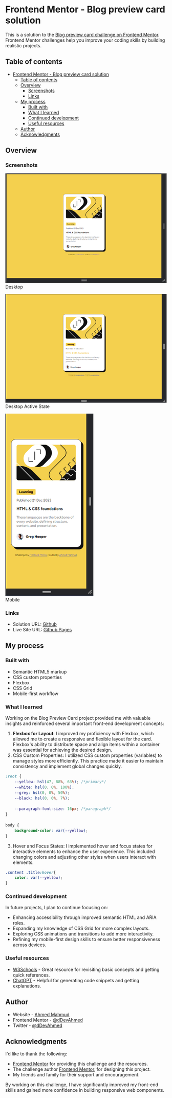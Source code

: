 # Frontend Mentor - Blog preview card solution

This is a solution to the [Blog preview card challenge on Frontend Mentor](https://www.frontendmentor.io/challenges/blog-preview-card-ckPaj01IcS). Frontend Mentor challenges help you improve your coding skills by building realistic projects. 

## Table of contents

- [Frontend Mentor - Blog preview card solution](#frontend-mentor---blog-preview-card-solution)
  - [Table of contents](#table-of-contents)
  - [Overview](#overview)
    - [Screenshots](#screenshots)
    - [Links](#links)
  - [My process](#my-process)
    - [Built with](#built-with)
    - [What I learned](#what-i-learned)
    - [Continued development](#continued-development)
    - [Useful resources](#useful-resources)
  - [Author](#author)
  - [Acknowledgments](#acknowledgments)

## Overview

<!-- ### The challenge

Users should be able to:

- See hover and focus states for all interactive elements on the page -->

### Screenshots

![Desktop Screenshot](assets/images/desktop.png)<br>Desktop 

![Desktop Active State Screenshot](assets/images/active-state.png)<br>Desktop Active State

![Mobile Screenshot](assets/images/mobile.png)<br>Mobile

### Links

- Solution URL: [Github](https://github.com/dDevAhmed/blog_preview_card)
- Live Site URL: [Github Pages](https://ddevahmed.github.io/blog_preview_card/)

## My process

### Built with

- Semantic HTML5 markup
- CSS custom properties
- Flexbox
- CSS Grid
- Mobile-first workflow

### What I learned

Working on the Blog Preview Card project provided me with valuable insights and reinforced several important front-end development concepts:

1. **Flexbox for Layout**: I improved my proficiency with Flexbox, which allowed me to create a responsive and flexible layout for the card. Flexbox's ability to distribute space and align items within a container was essential for achieving the desired design.
2. CSS Custom Properties: I utilized CSS custom properties (variables) to manage styles more efficiently. This practice made it easier to maintain consistency and implement global changes quickly.

```css
:root {
    --yellow: hsl(47, 88%, 63%); /*primary*/
    --white: hsl(0, 0%, 100%);
    --grey: hsl(0, 0%, 50%);
    --black: hsl(0, 0%, 7%);

    --paragraph-font-size: 16px; /*paragraph*/
}

body {
    background-color: var(--yellow);
}
```

3. Hover and Focus States: I implemented hover and focus states for interactive elements to enhance the user experience. This included changing colors and adjusting other styles when users interact with elements.

```css
.content .title:hover{
    color: var(--yellow);
}
```

### Continued development

In future projects, I plan to continue focusing on:

- Enhancing accessibility through improved semantic HTML and ARIA roles.
- Expanding my knowledge of CSS Grid for more complex layouts.
- Exploring CSS animations and transitions to add more interactivity.
- Refining my mobile-first design skills to ensure better responsiveness across devices.

### Useful resources

- [W3Schools](https://www.w3schools.com/) - Great resource for revisiting basic concepts and getting quick references.
- [ChatGPT](https://www.google.com/url?sa=t&source=web&rct=j&opi=89978449&url=https://chat.openai.com/&ved=2ahUKEwi4pJXa25qGAxVwWEEAHUJBACEQFnoECAYQAQ&usg=AOvVaw139HWUX4D802zbDuJCdFg9) - Helpful for generating code snippets and getting explanations.

## Author

- Website - [Ahmed Mahmud](https://ddevahmed.github.io/)
- Frontend Mentor - [@dDevAhmed](https://www.frontendmentor.io/profile/dDevAhmed)
- Twitter - [@dDevAhmed](https://x.com/dDevAhmed)

## Acknowledgments

I'd like to thank the following:

- [Frontend Mentor](https://www.frontendmentor.io/) for providing this challenge and the resources.
- The challenge author [Frontend Mentor](https://www.frontendmentor.io/), for designing this project.
- My friends and family for their support and encouragement.

By working on this challenge, I have significantly improved my front-end skills and gained more confidence in building responsive web components.
